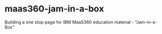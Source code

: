 # maas360-jam-in-a-box
Building a one stop page for IBM MaaS360 education material - "Jam-in-a-Box"
